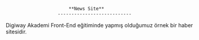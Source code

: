                            **News Site** 
                       ---------------------------
Digiway Akademi Front-End eğitiminde yapmış olduğumuz örnek bir haber sitesidir.
